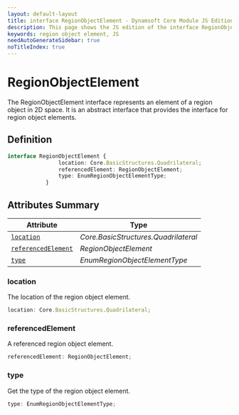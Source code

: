```yaml
---
layout: default-layout
title: interface RegionObjectElement - Dynamsoft Core Module JS Edition API Reference
description: This page shows the JS edition of the interface RegionObjectElement in Dynamsoft Core Module.
keywords: region object element, JS
needAutoGenerateSidebar: true
noTitleIndex: true
---
```


# RegionObjectElement

The RegionObjectElement interface represents an element of a region object in 2D space. It is an abstract interface that provides the interface for region object elements.

## Definition

```typescript
interface RegionObjectElement {
                location: Core.BasicStructures.Quadrilateral;
                referencedElement: RegionObjectElement;
                type: EnumRegionObjectElementType;
            }
```

## Attributes Summary

| Attribute               | Type |
|----------------------|-------------|
| [`location`](#location) | *Core.BasicStructures.Quadrilateral* |
| [`referencedElement`](#referencedelement) | *RegionObjectElement* |
| [`type`](#type) | *EnumRegionObjectElementType* |

### location

The location of the region object element.

```typescript
location: Core.BasicStructures.Quadrilateral;
```

### referencedElement

A referenced region object element.

```typescript
referencedElement: RegionObjectElement;
```

### type

Get the type of the region object element.

```typescript
type: EnumRegionObjectElementType;
```